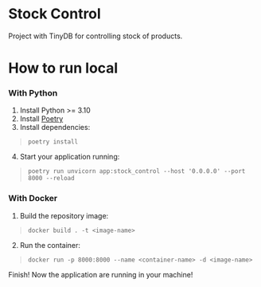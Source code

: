 # Stock Control

Project with TinyDB for controlling stock of products.

# How to run local

### With Python

1. Install Python >= 3.10
2. Install [Poetry](https://python-poetry.org/)
3. Install dependencies:
> `poetry install`
4. Start your application running:
> `poetry run unvicorn app:stock_control --host '0.0.0.0' --port 8000 --reload`

### With Docker

1. Build the repository image:
> `docker build . -t <image-name>`
2. Run the container:
> `docker run -p 8000:8000 --name <container-name> -d <image-name>`

Finish! Now the application are running in your machine!

